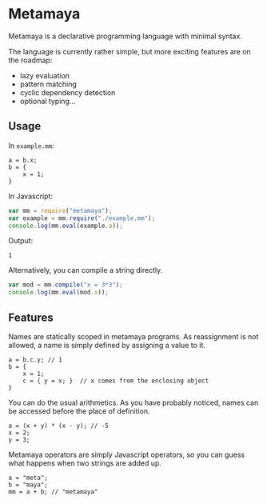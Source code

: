 # Metamaya

Metamaya is a declarative programming language with minimal syntax.

The language is currently rather simple,
but more exciting features are on the roadmap:

- lazy evaluation
- pattern matching
- cyclic dependency detection
- optional typing...

## Usage

In `example.mm`:

~~~
a = b.x;
b = {
	x = 1;
}
~~~

In Javascript:

~~~js
var mm = require("metamaya");
var example = mm.require("./example.mm");
console.log(mm.eval(example.a));
~~~

Output:

~~~
1
~~~

Alternatively, you can compile a string directly.

~~~js
var mod = mm.compile("x = 3*3");
console.log(mm.eval(mod.x));
~~~

## Features

Names are statically scoped in metamaya programs.
As reassignment is not allowed, a name is simply defined
by assigning a value to it.

~~~
a = b.c.y; // 1
b = {
	x = 1;
	c = { y = x; }  // x comes from the enclosing object
}
~~~

You can do the usual arithmetics.
As you have probably noticed, names can be accessed before the place of definition.

~~~
a = (x + y) * (x - y); // -5
x = 2;
y = 3;
~~~

Metamaya operators are simply Javascript operators,
so you can guess what happens when two strings are added up.

~~~
a = "meta";
b = "maya";
mm = a + b; // "metamaya"
~~~

